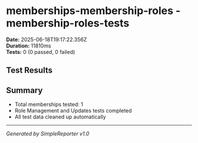 # memberships-membership-roles - membership-roles-tests

**Date:** 2025-06-18T19:17:22.356Z  
**Duration:** 11810ms  
**Tests:** 0 (0 passed, 0 failed)

## Test Results



## Summary

- Total memberships tested: 1
- Role Management and Updates tests completed
- All test data cleaned up automatically

---
*Generated by SimpleReporter v1.0*
